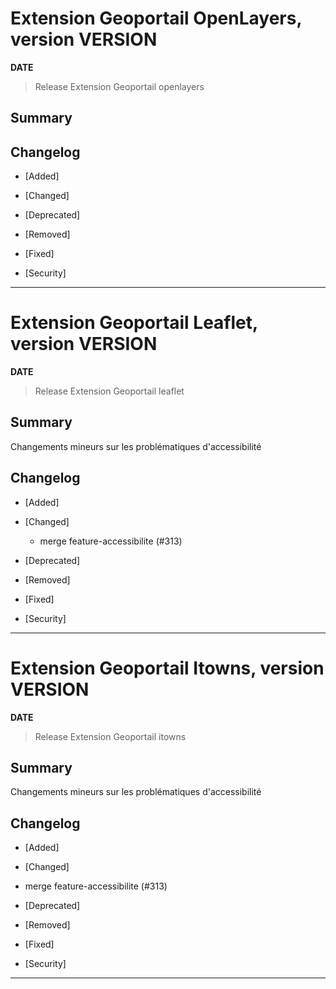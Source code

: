 





# Extension Geoportail OpenLayers, version __VERSION__

**__DATE__**
> Release Extension Geoportail openlayers

## Summary

## Changelog

* [Added]

* [Changed]

* [Deprecated]

* [Removed]

* [Fixed]

* [Security]

---






# Extension Geoportail Leaflet, version __VERSION__

**__DATE__**
> Release Extension Geoportail leaflet

## Summary

Changements mineurs sur les problématiques d'accessibilité

## Changelog

* [Added]

* [Changed]

    - merge feature-accessibilite (#313)

* [Deprecated]

* [Removed]

* [Fixed]

* [Security]

---






# Extension Geoportail Itowns, version __VERSION__

**__DATE__**
> Release Extension Geoportail itowns

## Summary

Changements mineurs sur les problématiques d'accessibilité

## Changelog

* [Added]

* [Changed]

- merge feature-accessibilite (#313)

* [Deprecated]

* [Removed]

* [Fixed]

* [Security]

---
